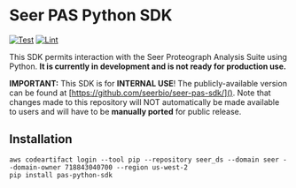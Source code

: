 # Seer PAS Python SDK

[![Test](https://github.com/seerbio/pas-python-sdk/actions/workflows/test.yml/badge.svg?branch=main)](https://github.com/seerbio/pas-python-sdk/actions/workflows/test.yml)
[![Lint](https://github.com/seerbio/pas-python-sdk/actions/workflows/lint.yml/badge.svg?branch=main)](https://github.com/seerbio/pas-python-sdk/actions/workflows/lint.yml)

This SDK permits interaction with the Seer Proteograph Analysis Suite using Python.
**It is currently in development and is not ready for production use.**

**IMPORTANT:** This SDK is for **INTERNAL USE**!
The publicly-available version can be found at [https://github.com/seerbio/seer-pas-sdk/]().
Note that changes made to this repository will NOT automatically be made available to users and will have to be **manually ported** for public release.

## Installation

```shell
aws codeartifact login --tool pip --repository seer_ds --domain seer --domain-owner 718843040700 --region us-west-2
pip install pas-python-sdk
```
